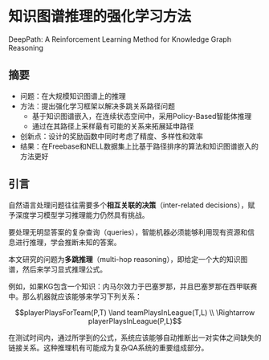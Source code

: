 # 知识图谱推理的强化学习方法

DeepPath: A Reinforcement Learning Method for Knowledge Graph Reasoning

## 摘要

* 问题：在大规模知识图谱上的推理
* 方法：提出强化学习框架以解决多跳关系路径问题
  * 基于知识图谱嵌入，在连续状态空间中，采用Policy-Based智能体推理
  * 通过在其路径上采样最有可能的关系来拓展延申路径
* 创新点：设计的奖励函数中同时考虑了精度、多样性和效率
* 结果：在Freebase和NELL数据集上比基于路径排序的算法和知识图谱嵌入的方法更好

## 引言

自然语言处理问题往往需要多个**相互关联的决策**（inter-related decisions），赋予深度学习模型学习推理能力仍然具有挑战。

要处理无明显答案的复杂查询（queries），智能机器必须能够利用现有资源和信息进行推理，学会推断未知的答案。

本文研究的问题为**多跳推理**（multi-hop reasoning），即给定一个大的知识图谱，然后来学习显式推理公式。

例如，如果KG包含一个知识：内马尔效力于巴塞罗那，并且巴塞罗那在西甲联赛中。那么机器就应该能够来学习下列关系： 

$$playerPlaysForTeam(P,T) \land teamPlaysInLeague(T,L) \\ \Rightarrow playerPlaysInLeague(P,L)$$

在测试时间内，通过所学到的公式，系统应该能够自动推断出一对实体之间缺失的链接关系。这种推理机有可能成为复杂QA系统的重要组成部分。



